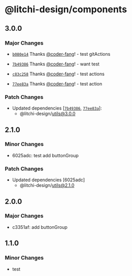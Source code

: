 # @litchi-design/components

## 3.0.0

### Major Changes

- [`b080e14`](https://github.com/coder-fang/litchi-design/commit/b080e14fe9e5a73bf9934c457905b29467acc9d3) Thanks [@coder-fang](https://github.com/coder-fang)! - test gitActions

- [`7b49386`](https://github.com/coder-fang/litchi-design/commit/7b4938606db2581e7ed72d7b135b2c1f45585b45) Thanks [@coder-fang](https://github.com/coder-fang)! - want test

- [`c83c258`](https://github.com/coder-fang/litchi-design/commit/c83c2581a14039cce5e01e8dbd0a619a64c71200) Thanks [@coder-fang](https://github.com/coder-fang)! - test actions

- [`77ee83a`](https://github.com/coder-fang/litchi-design/commit/77ee83a3d32a1c01c035d5a05c21888998e7bf28) Thanks [@coder-fang](https://github.com/coder-fang)! - test action

### Patch Changes

- Updated dependencies [[`7b49386`](https://github.com/coder-fang/litchi-design/commit/7b4938606db2581e7ed72d7b135b2c1f45585b45), [`77ee83a`](https://github.com/coder-fang/litchi-design/commit/77ee83a3d32a1c01c035d5a05c21888998e7bf28)]:
  - @litchi-design/utils@3.0.0

## 2.1.0

### Minor Changes

- 6025adc: test add buttonGroup

### Patch Changes

- Updated dependencies [6025adc]
  - @litchi-design/utils@2.1.0

## 2.0.0

### Major Changes

- c3351af: add buttonGroup

## 1.1.0

### Minor Changes

- test
